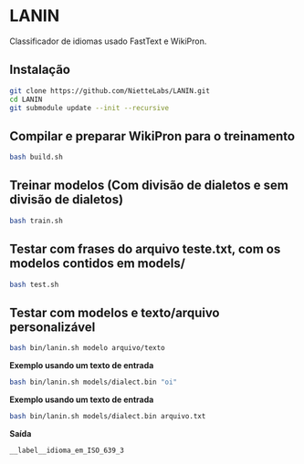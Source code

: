 # LANIN
Classificador de idiomas usado FastText e WikiPron.

## Instalação

```bash
git clone https://github.com/NietteLabs/LANIN.git
cd LANIN
git submodule update --init --recursive
```

## Compilar e preparar WikiPron para o treinamento

```bash
bash build.sh 
```

## Treinar modelos (Com divisão de dialetos e sem divisão de dialetos)

```bash
bash train.sh
```

## Testar com frases do arquivo teste.txt, com os modelos contidos em models/

```bash
bash test.sh
```

## Testar com modelos e texto/arquivo personalizável

```bash
bash bin/lanin.sh modelo arquivo/texto
```
**Exemplo usando um texto de entrada**
```bash
bash bin/lanin.sh models/dialect.bin "oi"
```

**Exemplo usando um texto de entrada**
```bash
bash bin/lanin.sh models/dialect.bin arquivo.txt
```

**Saída**
```
__label__idioma_em_ISO_639_3
```

